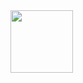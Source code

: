 
<img src="https://github.com/alxhntl/Charts/blob/779373480d224add480a359d43c5fe8e1c331f8f/img/democracy_hungary/democracy_hungary.png" width="100" height="100"/>
